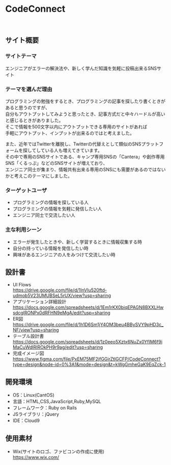 # CodeConnect
​
## サイト概要
### サイトテーマ
<!--何を『目的』とし、どのような『分類』なのかを簡潔に書く-->
​エンジニアがエラーの解決法や、新しく学んだ知識を気軽に投稿出来るSNSサイト
### テーマを選んだ理由
<!--なぜこのようなテーマにしたかを説明する-->
 プログラミングの勉強をするとき、プログラミングの記事を探したり書くときがあると思うのですが、<br>
 自分もアウトプットしてみようと思ったとき、記事方式だと中々ハードルが高いと感じるときがありました。<br>
 そこで情報を500文字以内にアウトプットできる専用のサイトがあれば<br>
 手軽にアウトプット、インプットが出来るのではと考えました。<br>

 また、近年ではTwitterを離脱し、Twitterの代替えとして類似のSNSプラットフォームを探してしている人も増えてきています。<br>
 その中で専用のSNSサイトである、キャンプ専用SNSの「Cantera」や創作専用SNS「くるっぷ」などのSNSサイトが増えており、<br>
 エンジニア同士が集まり、情報共有出来る専用のSNSにも需要があるのではないかと考えこのテーマにしました。

### ターゲットユーザ
<!--誰に使ってもらうかを具体的に記載する-->
- プログラミングの情報を探している人
- プログラミングの情報を気軽に発信したい人
- エンジニア同士で交流したい人

### 主な利用シーン
<!--どのような時に使うのかの状況を記載すること-->
- エラーが発生したときや、新しく学習するときに情報収集する時
- 自分の持っている情報を発信したい時
- 興味があるエンジニアの人をみつけて交流したい時

## 設計書
<!--テーマを設定・提出する時点では不要です-->
- UI Flows <br>
https://drive.google.com/file/d/1InVIu520ftd-udmob5V23UMUBSeL5rUX/view?usp=sharing
- アプリケーション詳細設計<br>
https://docs.google.com/spreadsheets/d/1Em1rKX0biqEPAGN8BXXLHwsdcglRONPx0dRFHN9eMgA/edit?usp=sharing
- ER図<br>
https://drive.google.com/file/d/1h1D6Sm1jY4OM3beu4BBySVY9pHD3c_NF/view?usp=sharing
- テーブル設計書<br>
https://docs.google.com/spreadsheets/d/1z0eeo5Xztx6NuZx0YfIM6f9iMaCuWdIRIROkPH9r9ag/edit?usp=sharing
- 完成イメージ図 <br>
https://www.figma.com/file/PxEM75MF2jfGGirZtlGCFP/CodeConnect?type=design&node-id=0%3A1&mode=design&t=kWgGmheGaK9EqZck-1
## 開発環境
- OS：Linux(CantOS)
- 言語：HTML,CSS,JavaScript,Ruby,MySQL
- フレームワーク：Ruby on Rails
- JSライブラリ：jQuery
- IDE：Cloud9
​
## 使用素材
- Wix(サイトのロゴ、ファビコンの作成に使用)<br>
https://www.wix.com/